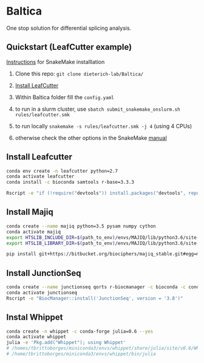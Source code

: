 # Baltica

One stop solution for differential splicing analysis.


## Quickstart (LeafCutter example)
[Instructions](https://snakemake.readthedocs.io/en/stable/getting_started/installation.html) for SnakeMake installlation

1) Clone this repo: `git clone dieterich-lab/Baltica/`

2) [Install LeafCutter](#install-leafcutter)

3) Within Baltica folder fill the `config.yaml` 

4) to run in a slurm cluster, use `sbatch submit_snakemake_onslurm.sh rules/leafcutter.smk` 
5) to run locally `snakemake -s rules/leafcutter.smk -j 4` (using 4 CPUs)
6) otherwise check the other options in the SnakeMake [manual](https://snakemake.readthedocs.io/en/latest/executable.html) 



## Install Leafcutter
```bash
conda env create -n leafcutter python=2.7
conda activate leafcutter
conda install -c bioconda samtools r-base=3.3.3

Rscript -e "if (!require("devtools")) install.packages("devtools", repos='http://cran.us.r-project.org'); devtools::install_github("davidaknowles/leafcutter/leafcutter")"
```

## Install Majiq
```bash
conda create --name majiq python=3.5 pysam numpy cython
conda activate majiq
export HTSLIB_INCLUDE_DIR=$(path_to_env)/envs/MAJIQ/lib/python3.6/site-packages/pysam/include/htslib/
export HTSLIB_LIBRARY_DIR=$(path_to_env)/envs/MAJIQ/lib/python3.6/site-packages/pysam/include/htslib/htslib/

pip install git+https://bitbucket.org/biociphers/majiq_stable.git#egg=majiq
```

## Install JunctionSeq
```bash
conda create --name junctionseq qorts r-biocmanager -c bioconda -c conda-forge --yes  
conda activate junctionseq
Rscript -e "BiocManager::install('JunctionSeq', version = '3.8')"
```

## Instal Whippet

```bash
conda create -n whippet -c conda-forge julia=0.6 --yes 
conda activate whippet
julia -e 'Pkg.add("Whippet"); using Whippet'
# /homes/tbrittoborges/miniconda3/envs/whippet/share/julia/site/v0.6/Whippet/src/
# /home/tbrittoborges/miniconda3/envs/whippet/bin/julia
```

